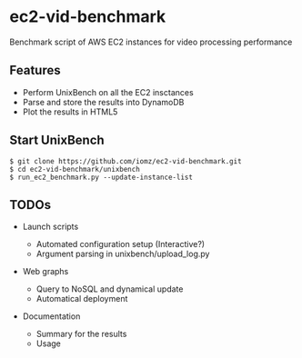 ec2-vid-benchmark
=================

Benchmark script of AWS EC2 instances for video processing performance

Features
----
* Perform UnixBench on all the EC2 insctances
* Parse and store the results into DynamoDB
* Plot the results in HTML5

Start UnixBench
----

    $ git clone https://github.com/iomz/ec2-vid-benchmark.git
    $ cd ec2-vid-benchmark/unixbench
    $ run_ec2_benchmark.py --update-instance-list

TODOs
----
* Launch scripts
    * Automated configuration setup (Interactive?)
    * Argument parsing in unixbench/upload_log.py

* Web graphs
    * Query to NoSQL and dynamical update
    * Automatical deployment

* Documentation
    * Summary for the results
    * Usage
